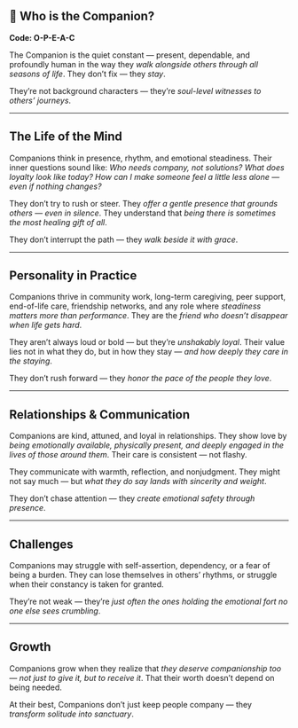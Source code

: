 ## 🧭 Who is the Companion?  
**Code: O-P-E-A-C**

The Companion is the quiet constant — present, dependable, and profoundly human in the way they *walk alongside others through all seasons of life*. They don’t fix — they *stay*.

They’re not background characters — they’re *soul-level witnesses to others’ journeys*.

---

## The Life of the Mind

Companions think in presence, rhythm, and emotional steadiness. Their inner questions sound like: *Who needs company, not solutions? What does loyalty look like today? How can I make someone feel a little less alone — even if nothing changes?*

They don’t try to rush or steer. They *offer a gentle presence that grounds others — even in silence*. They understand that *being there is sometimes the most healing gift of all*.

They don’t interrupt the path — they *walk beside it with grace*.

---

## Personality in Practice

Companions thrive in community work, long-term caregiving, peer support, end-of-life care, friendship networks, and any role where *steadiness matters more than performance*. They are the *friend who doesn’t disappear when life gets hard*.

They aren’t always loud or bold — but they’re *unshakably loyal*. Their value lies not in what they do, but in how they stay — *and how deeply they care in the staying*.

They don’t rush forward — they *honor the pace of the people they love*.

---

## Relationships & Communication

Companions are kind, attuned, and loyal in relationships. They show love by *being emotionally available, physically present, and deeply engaged in the lives of those around them*. Their care is consistent — not flashy.

They communicate with warmth, reflection, and nonjudgment. They might not say much — but *what they do say lands with sincerity and weight*.

They don’t chase attention — they *create emotional safety through presence*.

---

## Challenges

Companions may struggle with self-assertion, dependency, or a fear of being a burden. They can lose themselves in others’ rhythms, or struggle when their constancy is taken for granted.

They’re not weak — they’re *just often the ones holding the emotional fort no one else sees crumbling*.

---

## Growth

Companions grow when they realize that *they deserve companionship too — not just to give it, but to receive it*. That their worth doesn’t depend on being needed.

At their best, Companions don’t just keep people company — they *transform solitude into sanctuary*.
